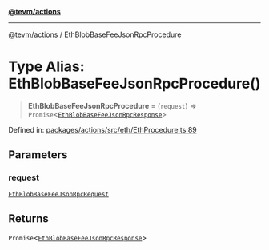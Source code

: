 [**@tevm/actions**](../README.md)

***

[@tevm/actions](../globals.md) / EthBlobBaseFeeJsonRpcProcedure

# Type Alias: EthBlobBaseFeeJsonRpcProcedure()

> **EthBlobBaseFeeJsonRpcProcedure** = (`request`) => `Promise`\<[`EthBlobBaseFeeJsonRpcResponse`](EthBlobBaseFeeJsonRpcResponse.md)\>

Defined in: [packages/actions/src/eth/EthProcedure.ts:89](https://github.com/evmts/tevm-monorepo/blob/main/packages/actions/src/eth/EthProcedure.ts#L89)

## Parameters

### request

[`EthBlobBaseFeeJsonRpcRequest`](EthBlobBaseFeeJsonRpcRequest.md)

## Returns

`Promise`\<[`EthBlobBaseFeeJsonRpcResponse`](EthBlobBaseFeeJsonRpcResponse.md)\>
